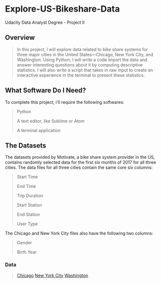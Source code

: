 # Explore-US-Bikeshare-Data
Udacity Data Analyst Degree - Project II

## Overview
>In this project, I will explore data related to bike share systems for three major cities in the United States—Chicago, New York City, and Washington. Using Python, I will write a code import the data and answer interesting questions about it by computing descriptive statistics. I will also write a script that takes in raw input to create an interactive experience in the terminal to present these statistics.

## What Software Do I Need?
To complete this project, i'll require the following softwares:

>Python
>
>A text editor, like Sublime or Atom
>
>A terminal application

## The Datasets
The datasets provided by Motivate, a bike share system provider in the US, contains randomly selected data for the first six months of 2017 for all three cities. The data files for all three cities contain the same core six columns:

>Start Time
>
>End Time
>
>Trip Duration
>
>Start Station
>
>End Station
>
>User Type

The Chicago and New York City files also have the following two columns:

>Gender
>
>Birth Year

### Data
>[Chicago](https://www.kaggle.com/karimhussam/bikesharedatasets?select=chicago.csv)
>[New York City](https://www.kaggle.com/karimhussam/bikesharedatasets?select=new_york_city.csv)
>[Washington](https://www.kaggle.com/karimhussam/bikesharedatasets?select=washington.csv)
